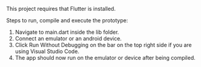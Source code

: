 This project requires that Flutter is installed.

Steps to run, compile and execute the prototype:

1. Navigate to main.dart inside the lib folder.
2. Connect an emulator or an android device.
3. Click Run Without Debugging on the bar on the top right side if you are using Visual Studio Code.
4. The app should now run on the emulator or device after being compiled.
